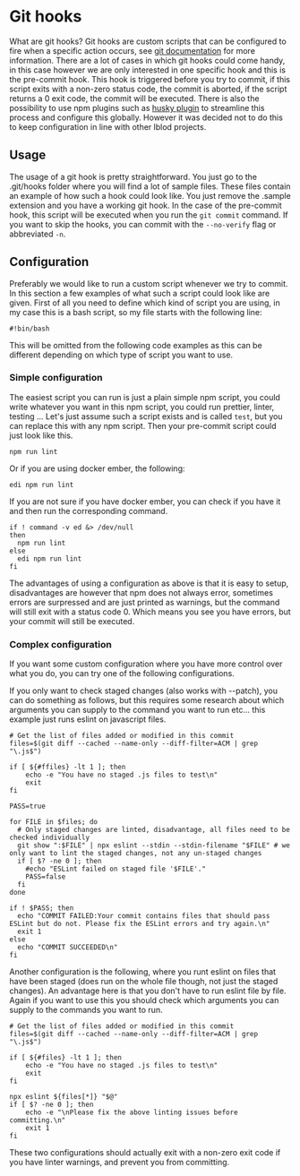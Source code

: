 # Git hooks

What are git hooks? Git hooks are custom scripts that can be configured to fire when a specific action occurs, see [git documentation](https://git-scm.com/docs/githooks) for more information. There are a lot of cases in which git hooks could come handy, in this case however we are only interested in one specific hook and this is the pre-commit hook. This hook is triggered before you try to commit, if this script exits with a non-zero status code, the commit is aborted, if the script returns a 0 exit code, the commit will be executed.
There is also the possibility to use npm plugins such as [husky plugin](https://typicode.github.io/husky/) to streamline this process and configure this globally. However it was decided not to do this to keep configuration in line with other lblod projects.

## Usage

The usage of a git hook is pretty straightforward. You just go to the .git/hooks folder where you will find a lot of sample files. These files contain an example of how such a hook could look like. You just remove the .sample extension and you have a working git hook.
In the case of the pre-commit hook, this script will be executed when you run the `git commit` command.
If you want to skip the hooks, you can commit with the `--no-verify` flag or abbreviated `-n`.

## Configuration

Preferably we would like to run a custom script whenever we try to commit. In this section a few examples of what such a script could look like are given. First of all you need to define which kind of script you are using, in my case this is a bash script, so my file starts with the following line:

```
#!bin/bash
```

This will be omitted from the following code examples as this can be different depending on which type of script you want to use.

### Simple configuration

The easiest script you can run is just a plain simple npm script, you could write whatever you want in this npm script, you could run prettier, linter, testing ... Let's just assume such a script exists and is called `test`, but you can replace this with any npm script. Then your pre-commit script could just look like this.

```
npm run lint
```

Or if you are using docker ember, the following:

```
edi npm run lint
```

If you are not sure if you have docker ember, you can check if you have it and then run the corresponding command.

```
if ! command -v ed &> /dev/null
then
  npm run lint
else
  edi npm run lint
fi
```

The advantages of using a configuration as above is that it is easy to setup, disadvantages are however that npm does not always error, sometimes errors are surpressed and are just printed as warnings, but the command will still exit with a status code 0. Which means you see you have errors, but your commit will still be executed.

### Complex configuration

If you want some custom configuration where you have more control over what you do, you can try one of the following configurations.

If you only want to check staged changes (also works with --patch), you can do something as follows, but this requires some research about which arguments you can supply to the command you want to run etc... this example just runs eslint on javascript files.

```
# Get the list of files added or modified in this commit
files=$(git diff --cached --name-only --diff-filter=ACM | grep "\.js$")

if [ ${#ffiles} -lt 1 ]; then
    echo -e "You have no staged .js files to test\n"
    exit
fi

PASS=true

for FILE in $files; do
  # Only staged changes are linted, disadvantage, all files need to be checked individually
  git show ":$FILE" | npx eslint --stdin --stdin-filename "$FILE" # we only want to lint the staged changes, not any un-staged changes
  if [ $? -ne 0 ]; then
    #echo "ESLint failed on staged file '$FILE'."
    PASS=false
  fi
done

if ! $PASS; then
  echo "COMMIT FAILED:Your commit contains files that should pass ESLint but do not. Please fix the ESLint errors and try again.\n"
  exit 1
else
  echo "COMMIT SUCCEEDED\n"
fi
```

Another configuration is the following, where you runt eslint on files that have been staged (does run on the whole file though, not just the staged changes). An advantage here is that you don't have to run eslint file by file. Again if you want to use this you should check which arguments you can supply to the commands you want to run.

```
# Get the list of files added or modified in this commit
files=$(git diff --cached --name-only --diff-filter=ACM | grep "\.js$")

if [ ${#files} -lt 1 ]; then
    echo -e "You have no staged .js files to test\n"
    exit
fi

npx eslint ${files[*]} "$@"
if [ $? -ne 0 ]; then
    echo -e "\nPlease fix the above linting issues before committing.\n"
    exit 1
fi
```

These two configurations should actually exit with a non-zero exit code if you have linter warnings, and prevent you from committing.
